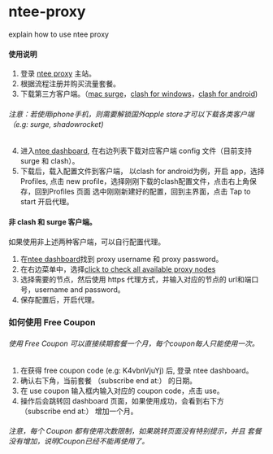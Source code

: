 # ntee-proxy
explain how to use ntee proxy

#### 使用说明
1. 登录 [ntee proxy](https://www.ntee.io) 主站。
2. 根据流程注册并购买流量套餐。
3. 下载第三方客户端。（[mac surge](https://nssurge.com/)，[clash for windows](https://github.com/Fndroid/clash_for_windows_pkg/releases/download/0.9.5/Clash.for.Windows.Setup.0.9.5.exe)，[clash for android](https://github.com/Kr328/ClashForAndroid/releases/download/1.1.10/app-arm64-v8a-release.apk))
###### 注意：若使用iphone手机，则需要解锁国外apple store才可以下载各类客户端（e.g: surge, shadowrocket)

4. 进入[ntee dashboard](https://www.ntee.io/dashboard), 在右边列表下载对应客户端 config 文件（目前支持 surge 和 clash）。
5. 下载后，载入配置文件到客户端， 以clash for android为例，开启 app，选择Profiles, 点击 new profile，选择刚刚下载的clash配置文件，点击右上角保存，回到Profiles 页面 选中刚刚新建好的配置，回到主界面，点击 Tap to start 开启代理。

#### 非 clash 和 surge 客户端。

如果使用非上述两种客户端，可以自行配置代理。

1. 在[ntee dashboard](https://www.ntee.io/dashboard)找到 proxy username 和 proxy password。
2. 在右边菜单中，选择[click to check all available proxy nodes](https://www.ntee.io/proxy_nodes)
3. 选择需要的节点，然后使用 https 代理方式，并输入对应的节点的 url和端口号，username and password。
4. 保存配置后，开启代理。


### 如何使用 Free Coupon
###### 使用 Free Coupon 可以直接续期套餐一个月，每个coupon每人只能使用一次。

1. 在获得 free coupon code (e.g: K4vbnVjuYj) 后, 登录 ntee dashboard。
2. 确认右下角，当前套餐 （subscribe end at:） 的日期。
3. 在 use coupon 输入框内输入对应的 coupon code，点击 use。
4. 操作后会跳转回 dashboard 页面，如果使用成功，会看到右下方 （subscribe end at:） 增加一个月。
###### 注意，每个 Coupon 都有使用次数限制，如果跳转页面没有特别提示，并且 套餐没有增加，说明Coupon已经不能再使用了。

